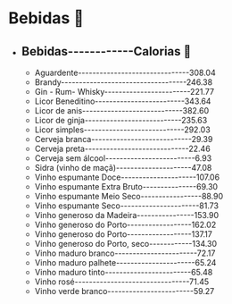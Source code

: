 # Bebidas :wine_glass:

 - ## Bebidas------------Calorias :muscle:

    - Aguardente-------------------------------308.04
    - Brandy-----------------------------------246.38
    - Gin - Rum- Whisky------------------------221.77
    - Licor Beneditino-------------------------343.64
    - Licor de anis----------------------------382.60
    - Licor de ginja---------------------------235.63
    - Licor simples----------------------------292.03
    - Cerveja branca----------------------------29.39
    - Cerveja preta-----------------------------22.46
    - Cerveja sem álcool-------------------------6.93
    - Sidra (vinho de maçã)---------------------47.08
    - Vinho espumante Doce---------------------107.06
    - Vinho espumante Extra Bruto---------------69.30
    - Vinho espumante Meio Seco-----------------88.90
    - Vinho espumante Seco----------------------81.73
    - Vinho generoso da Madeira----------------153.90
    - Vinho generoso do Porto------------------162.02
    - Vinho generoso do Porto------------------137.17
    - Vinho generoso do Porto, seco------------134.30
    - Vinho maduro branco-----------------------72.17
    - Vinho maduro palhete----------------------65.24
    - Vinho maduro tinto------------------------65.48
    - Vinho rosé--------------------------------71.45
    - Vinho verde branco------------------------59.27

